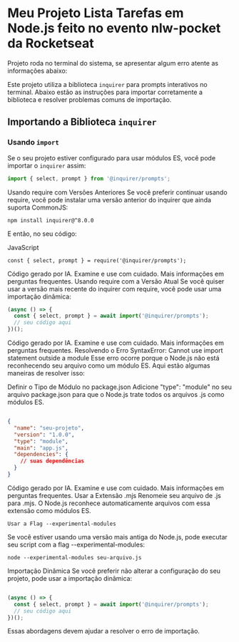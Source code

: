 
# Meu Projeto Lista Tarefas em Node.js feito no evento nlw-pocket da Rocketseat

Projeto roda no terminal do sistema, se apresentar algum erro atente as informações abaixo:

Este projeto utiliza a biblioteca `inquirer` para prompts interativos no terminal. Abaixo estão as instruções para importar corretamente a biblioteca e resolver problemas comuns de importação.

## Importando a Biblioteca `inquirer`

### Usando `import`

Se o seu projeto estiver configurado para usar módulos ES, você pode importar o `inquirer` assim:

```javascript
import { select, prompt } from '@inquirer/prompts';
```
Usando require com Versões Anteriores
Se você preferir continuar usando require, você pode instalar uma versão anterior do inquirer que ainda suporta CommonJS:

```
npm install inquirer@^8.0.0
```
E então, no seu código:

JavaScript
```
const { select, prompt } = require('@inquirer/prompts');
```
Código gerado por IA. Examine e use com cuidado. Mais informações em perguntas frequentes.
Usando require com a Versão Atual
Se você quiser usar a versão mais recente do inquirer com require, você pode usar uma importação dinâmica:

```JavaScript
(async () => {
  const { select, prompt } = await import('@inquirer/prompts');
  // seu código aqui
})();
```
Código gerado por IA. Examine e use com cuidado. Mais informações em perguntas frequentes.
Resolvendo o Erro SyntaxError: Cannot use import statement outside a module
Esse erro ocorre porque o Node.js não está reconhecendo seu arquivo como um módulo ES. Aqui estão algumas maneiras de resolver isso:

Definir o Tipo de Módulo no package.json
Adicione "type": "module" no seu arquivo package.json para que o Node.js trate todos os arquivos .js como módulos ES.

```JSON

{
  "name": "seu-projeto",
  "version": "1.0.0",
  "type": "module",
  "main": "app.js",
  "dependencies": {
    // suas dependências
  }
}
```
Código gerado por IA. Examine e use com cuidado. Mais informações em perguntas frequentes.
Usar a Extensão .mjs
Renomeie seu arquivo de .js para .mjs. O Node.js reconhece automaticamente arquivos com essa extensão como módulos ES.
```
Usar a Flag --experimental-modules
```
Se você estiver usando uma versão mais antiga do Node.js, pode executar seu script com a flag --experimental-modules:
```
node --experimental-modules seu-arquivo.js
```
Importação Dinâmica
Se você preferir não alterar a configuração do seu projeto, pode usar a importação dinâmica:

```JavaScript

(async () => {
  const { select, prompt } = await import('@inquirer/prompts');
  // seu código aqui
})();
```
Essas abordagens devem ajudar a resolver o erro de importação.

